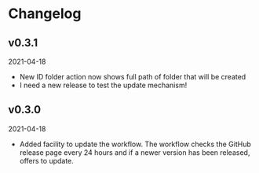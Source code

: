 # Changelog

## v0.3.1

2021-04-18

- New ID folder action now shows full path of folder that will be created
- I need a new release to test the update mechanism!

## v0.3.0

2021-04-18

- Added facility to update the workflow. The workflow checks the GitHub release page every 24 hours and if a newer version has been released, offers to update.
